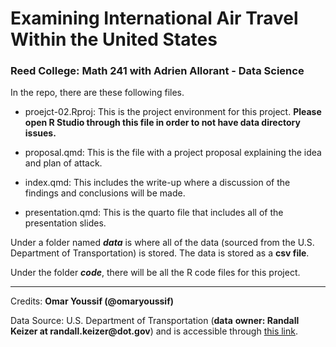 # **Examining International Air Travel Within the United States**

### Reed College: Math 241 with Adrien Allorant - Data Science

In the repo, there are these following files.

-   proejct-02.Rproj: This is the project environment for this project. **Please open R Studio through this file in order to not have data directory issues.**

-   proposal.qmd: This is the file with a project proposal explaining the idea and plan of attack.

-   index.qmd: This includes the write-up where a discussion of the findings and conclusions will be made.

-   presentation.qmd: This is the quarto file that includes all of the presentation slides.

Under a folder named ***data*** is where all of the data (sourced from the U.S. Department of Transportation) is stored. The data is stored as a **csv file**.

Under the folder ***code***, there will be all the R code files for this project.

------------------------------------------------------------------------

Credits: **Omar Youssif (\@omaryoussif)**

Data Source: U.S. Department of Transportation (**data** **owner: Randall Keizer at randall.keizer\@dot.gov**) and is accessible through [this link](https://data.transportation.gov/Aviation/International_Report_Passengers/xgub-n9bw/about_data).
